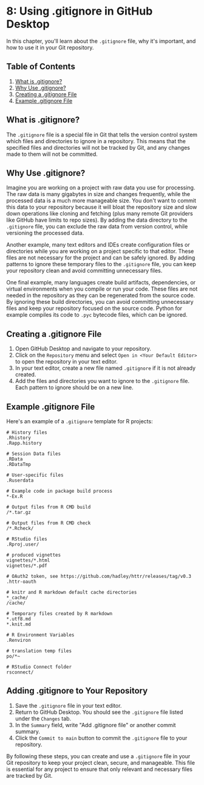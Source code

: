 # 8: Using .gitignore in GitHub Desktop

In this chapter, you'll learn about the `.gitignore` file, why it's important, and how to use it in your Git repository. 

## Table of Contents

1. [What is .gitignore?](#what-is-gitignore)
2. [Why Use .gitignore?](#why-use-gitignore)
3. [Creating a .gitignore File](#creating-a-gitignore-file)
4. [Example .gitignore File](#example-gitignore-file)

## What is .gitignore?

The `.gitignore` file is a special file in Git that tells the version control system which files and directories to ignore in a repository. This means that the specified files and directories will not be tracked by Git, and any changes made to them will not be committed.

## Why Use .gitignore?

Imagine you are working on a project with raw data you use for processing. The raw data is many gigabytes in size and changes frequently, while the processed data is a much more manageable size. You don't want to commit this data to your repository because it will bloat the repository size and slow down operations like cloning and fetching (plus many remote Git providers like GitHub have limits to repo sizes). By adding the data directory to the `.gitignore` file, you can exclude the raw data from version control, while versioning the processed data.

Another example, many text editors and IDEs create configuration files or directories while you are working on a project specific to that editor. These files are not necessary for the project and can be safely ignored. By adding patterns to ignore these temporary files to the `.gitignore` file, you can keep your repository clean and avoid committing unnecessary files.

One final example, many languages create build artifacts, dependencies, or virtual environments when you compile or run your code. These files are not needed in the repository as they can be regenerated from the source code. By ignoring these build directories, you can avoid committing unnecessary files and keep your repository focused on the source code. Python for example compiles its code to `.pyc` bytecode files, which can be ignored.

## Creating a .gitignore File

1. Open GitHub Desktop and navigate to your repository.
2. Click on the `Repository` menu and select `Open in <Your Default Editor>` to open the repository in your text editor.
3. In your text editor, create a new file named `.gitignore` if it is not already created.
4. Add the files and directories you want to ignore to the `.gitignore` file. Each pattern to ignore should be on a new line.

## Example .gitignore File

Here's an example of a `.gitignore` template for R projects: 

```plaintext
# History files
.Rhistory
.Rapp.history

# Session Data files
.RData
.RDataTmp

# User-specific files
.Ruserdata

# Example code in package build process
*-Ex.R

# Output files from R CMD build
/*.tar.gz

# Output files from R CMD check
/*.Rcheck/

# RStudio files
.Rproj.user/

# produced vignettes
vignettes/*.html
vignettes/*.pdf

# OAuth2 token, see https://github.com/hadley/httr/releases/tag/v0.3
.httr-oauth

# knitr and R markdown default cache directories
*_cache/
/cache/

# Temporary files created by R markdown
*.utf8.md
*.knit.md

# R Environment Variables
.Renviron

# translation temp files
po/*~

# RStudio Connect folder
rsconnect/

```

## Adding .gitignore to Your Repository

1. Save the `.gitignore` file in your text editor.
2. Return to GitHub Desktop. You should see the `.gitignore` file listed under the `Changes` tab.
3. In the `Summary` field, write "Add .gitignore file" or another commit summary.
4. Click the `Commit to main` button to commit the `.gitignore` file to your repository.


By following these steps, you can create and use a `.gitignore` file in your Git repository to keep your project clean, secure, and manageable. This file is essential for any project to ensure that only relevant and necessary files are tracked by Git.
